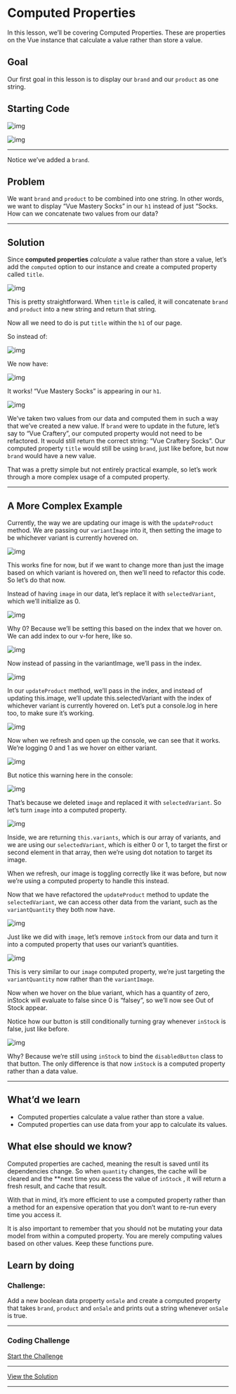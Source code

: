 # Computed Properties

In this lesson, we’ll be covering Computed Properties. These are  properties on the Vue instance that calculate a value rather than store a value.

## Goal

Our first goal in this lesson is to display our `brand` and our `product` as one string.

## Starting Code

![img](https://firebasestorage.googleapis.com/v0/b/vue-mastery.appspot.com/o/flamelink%2Fmedia%2F1578365685556_0.png?alt=media&token=4582800e-d1db-4207-9f64-c6c6c22ba34b)

![img](https://firebasestorage.googleapis.com/v0/b/vue-mastery.appspot.com/o/flamelink%2Fmedia%2F1578365685557_1.png?alt=media&token=d43b2f2e-59ae-4771-8f96-5a3ad66c3320)

------

Notice we’ve added a `brand`.

## Problem

We want `brand` and `product` to be combined into one string. In other words, we want to display “Vue Mastery Socks” in our `h1` instead of just “Socks. How can we concatenate two values from our data?

------

## Solution

Since **computed properties** *calculate* a value rather than store a value, let’s add the `computed` option to our instance and create a computed property called `title`.

![img](https://firebasestorage.googleapis.com/v0/b/vue-mastery.appspot.com/o/flamelink%2Fmedia%2F1578365699583_2.png?alt=media&token=49c5f579-4441-4348-a5dd-23c5ce2e8a8e)

This is pretty straightforward. When `title` is called, it will concatenate `brand` and `product` into a new string and return that string.

Now all we need to do is put `title`  within the `h1` of our page.

So instead of:

![img](https://firebasestorage.googleapis.com/v0/b/vue-mastery.appspot.com/o/flamelink%2Fmedia%2F1578365706509_3.png?alt=media&token=c7a73323-4a91-401c-9c8c-a1288074fe59)

We now have:

![img](https://firebasestorage.googleapis.com/v0/b/vue-mastery.appspot.com/o/flamelink%2Fmedia%2F1578365709761_4.png?alt=media&token=ffdf67dd-bb58-4f33-84fe-6ff24e091a36)

It works! “Vue Mastery Socks” is appearing in our `h1`.

![img](https://firebasestorage.googleapis.com/v0/b/vue-mastery.appspot.com/o/flamelink%2Fmedia%2F1578365709762_5.png?alt=media&token=56474a36-95ca-40b9-a552-3e93e0217b3c)

We’ve taken two values from our data and computed them in such a way that we’ve created a new value. If `brand` were to update in the future, let’s say to “Vue Craftery”, our computed property would not need to be refactored. It would still return the  correct string: “Vue Craftery Socks”. Our computed property `title` would still be using `brand`, just like before, but now `brand` would have a new value.

That was a pretty simple but not entirely practical example, so let’s work through a more complex usage of a computed property.

------

## A More Complex Example

Currently, the way we are updating our image is with the `updateProduct` method. We are passing our `variantImage` into it, then setting the image to be whichever variant is currently hovered on.

![img](https://firebasestorage.googleapis.com/v0/b/vue-mastery.appspot.com/o/flamelink%2Fmedia%2F1578365713145_6.png?alt=media&token=13e15d76-7789-4904-b162-d2c9f050a251)

This works fine for now, but if we want to change more than just the  image based on which variant is hovered on, then we’ll need to refactor  this code. So let’s do that now.

Instead of having `image` in our data, let’s replace it with `selectedVariant`, which we’ll initialize as 0.

![img](https://firebasestorage.googleapis.com/v0/b/vue-mastery.appspot.com/o/flamelink%2Fmedia%2F1578365715243_7.png?alt=media&token=3e89e35c-a032-40e8-bef4-e26fc711a6b6)

Why 0? Because we’ll be setting this based on the index that we hover on. We can add index to our v-for here, like so.

![img](https://firebasestorage.googleapis.com/v0/b/vue-mastery.appspot.com/o/flamelink%2Fmedia%2F1578365719973_8.png?alt=media&token=4f198613-4ceb-47e6-8d9d-1e9f036c4d48)

Now instead of passing in the variantImage, we’ll pass in the index.

![img](https://firebasestorage.googleapis.com/v0/b/vue-mastery.appspot.com/o/flamelink%2Fmedia%2F1578365719974_9.png?alt=media&token=5bf20708-4eae-41b7-9994-36cc8aed52bd)

In our `updateProduct` method, we’ll pass in the index,  and instead of updating this.image, we’ll update this.selectedVariant  with the index of whichever variant is currently hovered on. Let’s put a console.log in here too, to make sure it’s working.

![img](https://firebasestorage.googleapis.com/v0/b/vue-mastery.appspot.com/o/flamelink%2Fmedia%2F1578365725858_10.png?alt=media&token=74f9c1d5-6fc8-4197-aa63-8153041e147b)

Now when we refresh and open up the console, we can see that it works. We’re logging 0 and 1 as we hover on either variant.

![img](https://firebasestorage.googleapis.com/v0/b/vue-mastery.appspot.com/o/flamelink%2Fmedia%2F1578365725859_11.gif?alt=media&token=bb70064b-eade-49d9-b26a-30a391f58416)

But notice this warning here in the console:

![img](https://firebasestorage.googleapis.com/v0/b/vue-mastery.appspot.com/o/flamelink%2Fmedia%2F1578365729845_12.png?alt=media&token=a4219731-5b16-4c03-a52d-121f3efb3472)

That’s because we deleted `image` and replaced it with `selectedVariant`.  So let’s turn `image` into a computed property.

![img](https://firebasestorage.googleapis.com/v0/b/vue-mastery.appspot.com/o/flamelink%2Fmedia%2F1578365760521_13.png?alt=media&token=7f1bd2c6-bdad-4ecc-9cf4-0969af989b2e)

Inside, we are returning `this.variants`, which is our array of variants, and we are using our `selectedVariant`, which is either 0 or 1, to target the first or second element in that  array, then we’re using dot notation to target its image.

When we refresh, our image is toggling correctly like it was before,  but now we’re using a computed property to handle this instead.

Now that we have refactored the `updateProduct` method to update the `selectedVariant`, we can access other data from the variant, such as the `variantQuantity` they both now have.

![img](https://firebasestorage.googleapis.com/v0/b/vue-mastery.appspot.com/o/flamelink%2Fmedia%2F1578365760522_14.png?alt=media&token=1c296468-9f27-4811-b3ca-fa1e0e1a8fb1)

Just like we did with `image`, let’s remove `inStock` from our data and turn it into a computed property that uses our variant’s quantities.

![img](https://firebasestorage.googleapis.com/v0/b/vue-mastery.appspot.com/o/flamelink%2Fmedia%2F1578365763772_15.png?alt=media&token=f5838dd2-d80e-444b-873e-c0a4e655aa1a)

This is very similar to our `image`  computed property, we’re just targeting the `variantQuantity` now rather than the `variantImage`.

Now when we hover on the blue variant, which has a quantity of zero,  inStock will evaluate to false since 0 is “falsey”, so we’ll now see Out of Stock appear.

Notice how our button is still conditionally turning gray whenever `inStock` is false, just like before.

![img](https://firebasestorage.googleapis.com/v0/b/vue-mastery.appspot.com/o/flamelink%2Fmedia%2F1578365768585_16.gif?alt=media&token=f4cd74aa-6afe-4275-af41-c6f70b347cb0)

Why? Because we’re still using `inStock` to bind the `disabledButton` class to that button. The only difference is that now `inStock` is a computed property rather than a data value.

------

## What’d we learn

- Computed properties calculate a value rather than store a value.
- Computed properties can use data from your app to calculate its values.

## What else should we know?

Computed properties are cached, meaning the result is saved until its dependencies change. So when `quantity` changes, the cache will be cleared and the **next time you access the value of `inStock` , it will return a fresh result, and cache that result.

With that in mind, it’s more efficient to use a computed property  rather than a method for an expensive operation that you don’t want to  re-run every time you access it.

It is also important to remember that you should not be mutating your data model from within a computed property. You are merely computing  values based on other values. Keep these functions pure.

## Learn by doing

### Challenge:

Add a new boolean data property `onSale` and create a computed property that takes `brand`, `product` and `onSale` and prints out a string whenever `onSale` is true.

---

### Coding Challenge

[Start the Challenge](https://codepen.io/GreggPollack/pen/bzXpvR?editors=1011) 

------

[View the Solution](https://codepen.io/GreggPollack/pen/KJOzoQ?editors=1011)

---

